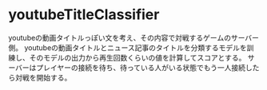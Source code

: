 # youtubeTitleClassifier
youtubeの動画タイトルっぽい文を考え、その内容で対戦するゲームのサーバー側。
youtubeの動画タイトルとニュース記事のタイトルを分類するモデルを訓練し、そのモデルの出力から再生回数くらいの値を計算してスコアとする。
サーバーはプレイヤーの接続を待ち、待っている人がいる状態でもう一人接続したら対戦を開始する。
